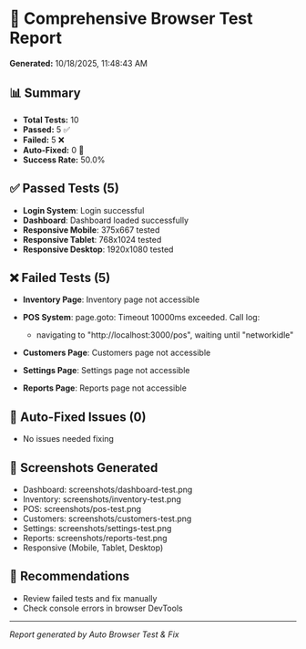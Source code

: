 
# 🧪 Comprehensive Browser Test Report
**Generated:** 10/18/2025, 11:48:43 AM

## 📊 Summary
- **Total Tests:** 10
- **Passed:** 5 ✅
- **Failed:** 5 ❌
- **Auto-Fixed:** 0 🔧
- **Success Rate:** 50.0%

## ✅ Passed Tests (5)
- **Login System**: Login successful
- **Dashboard**: Dashboard loaded successfully
- **Responsive Mobile**: 375x667 tested
- **Responsive Tablet**: 768x1024 tested
- **Responsive Desktop**: 1920x1080 tested

## ❌ Failed Tests (5)
- **Inventory Page**: Inventory page not accessible
- **POS System**: page.goto: Timeout 10000ms exceeded.
Call log:
  - navigating to "http://localhost:3000/pos", waiting until "networkidle"

- **Customers Page**: Customers page not accessible
- **Settings Page**: Settings page not accessible
- **Reports Page**: Reports page not accessible

## 🔧 Auto-Fixed Issues (0)
- No issues needed fixing

## 📸 Screenshots Generated
- Dashboard: screenshots/dashboard-test.png
- Inventory: screenshots/inventory-test.png
- POS: screenshots/pos-test.png
- Customers: screenshots/customers-test.png
- Settings: screenshots/settings-test.png
- Reports: screenshots/reports-test.png
- Responsive (Mobile, Tablet, Desktop)

## 🎯 Recommendations
- Review failed tests and fix manually
- Check console errors in browser DevTools

---
*Report generated by Auto Browser Test & Fix*
